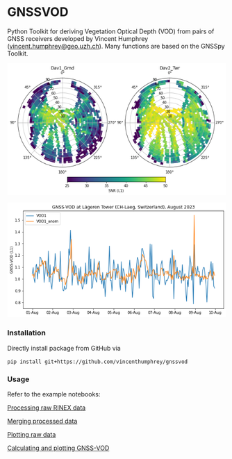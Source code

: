 # GNSSVOD
Python Toolkit for deriving Vegetation Optical Depth (VOD) from pairs of GNSS receivers developed by Vincent Humphrey (vincent.humphrey@geo.uzh.ch). Many functions are based on the GNSSpy Toolkit.

![illustration image](examples/figures/illustration_snr.png)

![illustration image](examples/figures/illustration_vod.png)

### Installation

Directly install package from GitHub via
```
pip install git+https://github.com/vincenthumphrey/gnssvod
```

### Usage

Refer to the example notebooks:

[Processing raw RINEX data](examples/01_demo_processing.ipynb)

[Merging processed data](examples/02_demo_gathering.ipynb)

[Plotting raw data](examples/03_demo_hemispheric_plotting.ipynb)

[Calculating and plotting GNSS-VOD](examples/04_demo_gnss_vod.ipynb)